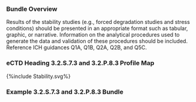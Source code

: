 ### Bundle Overview
Results of the stability studies (e.g., forced degradation studies and stress conditions) should be 
presented in an appropriate format such as tabular, graphic, or narrative. Information on the 
analytical procedures used to generate the data and validation of these procedures should be 
included. 
Reference ICH guidances Q1A, Q1B, Q2A, Q2B, and Q5C.

### eCTD Heading 3.2.S.7.3 and 3.2.P.8.3 Profile Map


<div width="1200px">{%include Stability.svg%}</div>

### Example 3.2.S.7.3 and 3.2.P.8.3  Bundle